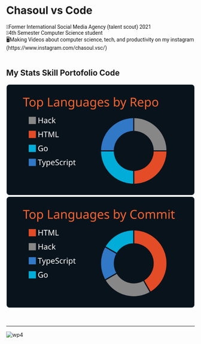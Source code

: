 <H1>Chasoul vs Code</H1>

 <div style="font-family: 'Roboto', sans-serif">
🏅Former International Social Media Agency (talent scout) 2021 <br>
🏫4th Semester Computer Science student <br>
🖥️Making Videos about computer science, tech, and productivity on my instagram (https://www.instagram.com/chasoul.vsc/) <br>
</div>
<br>
<h2>My Stats Skill Portofolio Code</h2>

[![](https://raw.githubusercontent.com/Chasoul-Shibusawa/Chasoul-Shibusawa/master/profile-summary-card-output/codeSTACKr/1-repos-per-language.svg)](https://github.com/vn7n24fzkq/github-profile-summary-cards) [![](https://raw.githubusercontent.com/Chasoul-Shibusawa/Chasoul-Shibusawa/master/profile-summary-card-output/codeSTACKr/2-most-commit-language.svg)](https://github.com/vn7n24fzkq/github-profile-summary-cards)

<br>
<hr>

![wp4](https://github.com/Chasoul-Shibusawa/Chasoul-Shibusawa/assets/169629674/aea8f65e-9baa-4930-916f-9302481bcce6)
